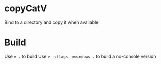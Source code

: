 # copyCatV
Bind to a directory and copy it when available

# Build
Use `v .` to build
Use `v -cflags -mwindows .` to build a no-console version
